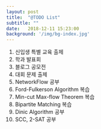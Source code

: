 ```yaml
---
layout: post
title:  "@TODO List"
subtitle: ""
date:   2018-12-11 15:23:00
background: '/img/bg-index.jpg'
---
```


1. 신입생 특별 교육 출제
2. 학과 발표회
3. 블로그 공모전
4. 대회 문제 출제
5. NetworkFlow 공부
  1. Ford-Fulkerson Algorithm 복습
  2. Min-cut Max-flow Theorem 복습
  3. Bipartite Matching 복습
  4. Dinic Algorithm 공부
6. SCC, 2-SAT 공부
